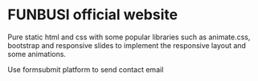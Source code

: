 # FUNBUSI official website

Pure static html and css with some popular libraries such as animate.css, bootstrap and responsive slides to implement the responsive layout and some animations.

Use formsubmit platform to send contact email